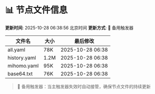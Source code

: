 # 📊 节点文件信息

**更新时间**: 2025-10-28 06:38:56 北京时间
**更新方式**: 🔄 备用触发器

| 文件名 | 大小 | 最后修改 |
|--------|------|----------|
| all.yaml | 78K | 2025-10-28 06:38 |
| history.yaml | 1.2M | 2025-10-28 06:38 |
| mihomo.yaml | 95K | 2025-10-28 06:38 |
| base64.txt | 76K | 2025-10-28 06:38 |

> 🔄 备用触发器：当主触发器失效时自动接管，确保节点文件的持续更新
